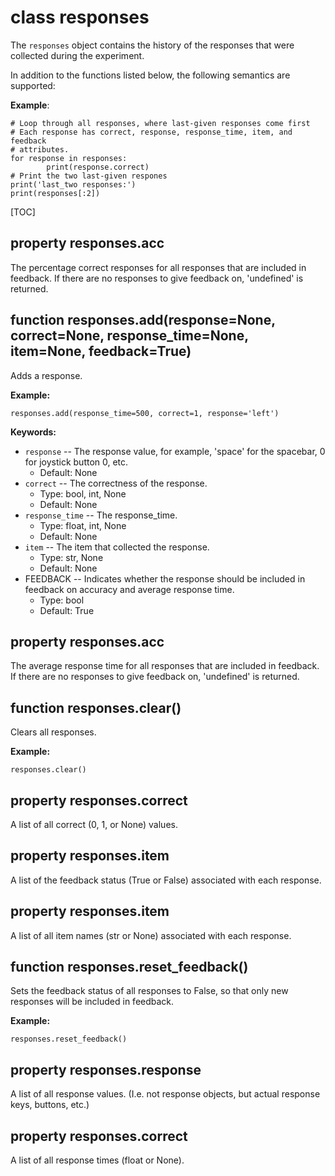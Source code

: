 <div class="ClassDoc YAMLDoc" id="responses" markdown="1">

# class __responses__

The `responses` object contains the history of the responses that were
collected during the experiment.

In addition to the functions listed below, the following semantics are
supported:

__Example__:

~~~ .python
# Loop through all responses, where last-given responses come first
# Each response has correct, response, response_time, item, and feedback
# attributes.
for response in responses:
        print(response.correct)
# Print the two last-given respones
print('last_two responses:')
print(responses[:2])
~~~

[TOC]

<div class="PropertyDoc YAMLDoc" id="responses-acc" markdown="1">

## property __responses.acc__

The percentage correct responses for all responses that are included in feedback. If there are no responses to give feedback on, 'undefined' is returned.

</div>

[responses.acc]: #responses-acc
[acc]: #responses-acc

<div class="FunctionDoc YAMLDoc" id="responses-add" markdown="1">

## function __responses\.add__\(response=None, correct=None, response\_time=None, item=None, feedback=True\)

Adds a response.

__Example:__

~~~ .python
responses.add(response_time=500, correct=1, response='left')
~~~

__Keywords:__

- `response` -- The response value, for example, 'space' for the spacebar, 0 for joystick button 0, etc.
	- Default: None
- `correct` -- The correctness of the response.
	- Type: bool, int, None
	- Default: None
- `response_time` -- The response_time.
	- Type: float, int, None
	- Default: None
- `item` -- The item that collected the response.
	- Type: str, None
	- Default: None
- FEEDBACK -- Indicates whether the response should be included in feedback on accuracy and average response time.
	- Type: bool
	- Default: True

</div>

[responses.add]: #responses-add
[add]: #responses-add

<div class="PropertyDoc YAMLDoc" id="responses-acc" markdown="1">

## property __responses.acc__

The average response time for all responses that are included in feedback. If there are no responses to give feedback on, 'undefined' is returned.

</div>

[responses.acc]: #responses-acc
[acc]: #responses-acc

<div class="FunctionDoc YAMLDoc" id="responses-clear" markdown="1">

## function __responses\.clear__\(\)

Clears all responses.

__Example:__

~~~ .python
responses.clear()
~~~

</div>

[responses.clear]: #responses-clear
[clear]: #responses-clear

<div class="PropertyDoc YAMLDoc" id="responses-correct" markdown="1">

## property __responses.correct__

A list of all correct (0, 1, or None) values.

</div>

[responses.correct]: #responses-correct
[correct]: #responses-correct

<div class="PropertyDoc YAMLDoc" id="responses-item" markdown="1">

## property __responses.item__

A list of the feedback status (True or False) associated with each response.

</div>

[responses.item]: #responses-item
[item]: #responses-item

<div class="PropertyDoc YAMLDoc" id="responses-item" markdown="1">

## property __responses.item__

A list of all item names (str or None) associated with each response.

</div>

[responses.item]: #responses-item
[item]: #responses-item

<div class="FunctionDoc YAMLDoc" id="responses-reset_feedback" markdown="1">

## function __responses\.reset\_feedback__\(\)

Sets the feedback status of all responses to False, so that only new responses will be included in feedback.

__Example:__

~~~ .python
responses.reset_feedback()
~~~

</div>

[responses.reset_feedback]: #responses-reset_feedback
[reset_feedback]: #responses-reset_feedback

<div class="PropertyDoc YAMLDoc" id="responses-response" markdown="1">

## property __responses.response__

A list of all response values. (I.e. not response objects, but actual response keys, buttons, etc.)

</div>

[responses.response]: #responses-response
[response]: #responses-response

<div class="PropertyDoc YAMLDoc" id="responses-correct" markdown="1">

## property __responses.correct__

A list of all response times (float or None).

</div>

[responses.correct]: #responses-correct
[correct]: #responses-correct

</div>

[responses]: #responses

